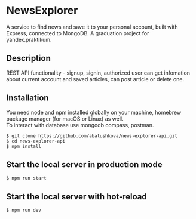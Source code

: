 # NewsExplorer

A service to find news and save it to your personal account, built with Express, connected to MongoDB. A graduation project for yandex.praktikum.

## Description
REST API functionality - signup, signin, authorized user can get infomation about current account and saved articles, can post article or delete one.

## Installation
You need node and npm installed globally on your machine, homebrew package manager (for macOS or Linux) as well.  
To interact with database use mongodb compass, postman.
```
$ git clone https://github.com/abatushkova/news-explorer-api.git
$ cd news-explorer-api
$ npm install
```

## Start the local server in production mode
```
$ npm run start
```

## Start the local server with hot-reload
```
$ npm run dev
```
